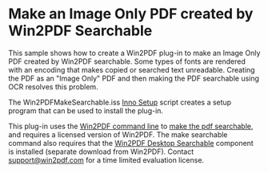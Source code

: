 # Make an Image Only PDF created by Win2PDF Searchable

This sample shows how to create a Win2PDF plug-in to make an Image Only PDF created by Win2PDF searchable.  Some types of fonts are rendered with an encoding that makes copied or searched text unreadable. Creating the PDF as an "Image Only" PDF and then making the PDF searchable using OCR resolves this problem.

The Win2PDFMakeSearchable.iss [Inno Setup](https://jrsoftware.org/isinfo.php) script creates a setup program that can be used to install the plug-in.

This plug-in uses the [Win2PDF command line](https://www.win2pdf.com/doc/win2pdf-desktop-command-line.html) to [make the pdf searchable](https://www.win2pdf.com/doc/command-line-make-searcheable-ocr-pdf.html), and requires a licensed version of Win2PDF.  The make searchable command also requires that the [Win2PDF Desktop Searchable](https://helpdesk.win2pdf.com/index.php?/Knowledgebase/Article/View/197/15/win2pdf-desktop-with-ocr-download) component is installed (separate download from Win2PDF). Contact support@win2pdf.com for a time limited evaluation license.